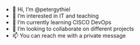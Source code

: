 - 👋 Hi, I’m @petergythiel
- 👀 I’m interested in IT and teaching
- 🌱 I’m currently learning CISCO DevOps 
- 💞️ I’m looking to collaborate on different projects
- 📫 You can reach me with a private message

<!---
petergythiel/petergythiel is a ✨ special ✨ repository because its `README.md` (this file) appears on your GitHub profile.
You can click the Preview link to take a look at your changes.
--->
